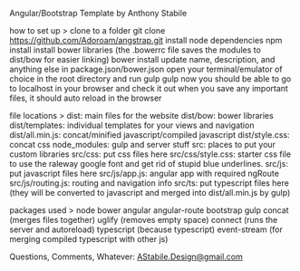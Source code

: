 Angular/Bootstrap Template by Anthony Stabile

how to set up >
    clone to a folder 
        git clone https://github.com/Adoroam/angstrap.git
    install node dependencies
        npm install
    install bower libraries (the .bowerrc file saves the modules to dist/bow for easier linking)
        bower install
    update name, description, and anything else in package.json/bower.json
    open your terminal/emulator of choice in the root directory and run gulp
        gulp
    now you should be able to go to localhost in your browser and check it out
    when you save any important files, it should auto reload in the browser

file locations >
    dist: main files for the website
        dist/bow: bower libraries
        dist/templates: individual templates for your views and navigation
        dist/all.min.js: concat/minified javascript/compiled javascript
        dist/style.css: concat css
    node_modules: gulp and server stuff
    src: places to put your custom libraries
        src/css: put css files here
            src/css/style.css: starter css file to use the raleway google font and get rid of stupid blue underlines.
        src/js: put javascript files here
            src/js/app.js: angular app with required ngRoute
            src/js/routing.js: routing and navigation info
        src/ts: put typescript files here (they will be converted to javascript and merged into dist/all.min.js by gulp)

packages used >
    node
        bower
            angular
            angular-route
            bootstrap
        gulp
            concat (merges files together)
            uglify (removes empty space)
            connect (runs the server and autoreload)
            typescript (because typescript)
        event-stream (for merging compiled typescript with other js)

Questions, Comments, Whatever:
    AStabile.Design@gmail.com